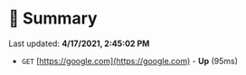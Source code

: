 # 📖 Summary
Last updated: **4/17/2021, 2:45:02 PM**

- `GET` [https://google.com](https://google.com) - **Up** (95ms)
